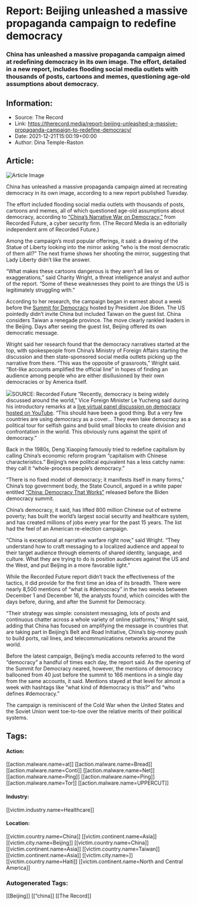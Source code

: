 # Report: Beijing unleashed a massive propaganda campaign to redefine democracy
### China has unleashed a massive propaganda campaign aimed at redefining democracy in its own image. The effort, detailed in a new report, includes flooding social media outlets with thousands of posts, cartoons and memes, questioning age-old assumptions about democracy.

## Information:
+ Source: The Record
+ Link: https://therecord.media/report-beijing-unleashed-a-massive-propaganda-campaign-to-redefine-democracy/
+ Date: 2021-12-21T15:00:19+00:00
+ Author: Dina Temple-Raston


## Article:
![Article Image](https://therecord.media/wp-content/uploads/2021/12/slack-imgs-e1640098891375.jpg)

China has unleashed a massive propaganda campaign aimed at recreating democracy in its own image, according to a new report published Tuesday. 


The effort included flooding social media outlets with thousands of posts, cartoons and memes, all of which questioned age-old assumptions about democracy, according to [“China’s Narrative War on Democracy,”](https://www.recordedfuture.com/chinas-narrative-war-democracy?__hstc=156209188.bf744830f1dbe9a358fcd35c21ee090c.1640098819696.1640098819696.1640098819696.1&__hssc=156209188.1.1640098819697&__hsfp=2171977046) from Recorded Future, a cyber security firm. (The Record Media is an editorially independent arm of Recorded Future.)


Among the campaign’s most popular offerings, it said: a drawing of the Statue of Liberty looking into the mirror asking “who is the most democratic of them all?” The next frame shows her shooting the mirror, suggesting that Lady Liberty didn’t like the answer. 


“What makes these cartoons dangerous is they aren’t all lies or exaggerations,” said Charity Wright, a threat intelligence analyst and author of the report. “Some of these weaknesses they point to are things the US is legitimately struggling with.” 


According to her research, the campaign began in earnest about a week before the [Summit for Democracy](https://www.state.gov/summit-for-democracy/) hosted by President Joe Biden. The US pointedly didn’t invite China but included Taiwan on the guest list. China considers Taiwan a renegade province. The move clearly rankled leaders in the Beijing. Days after seeing the guest list, Beijing offered its own democratic message. 


Wright said her research found that the democracy narratives started at the top, with spokespeople from China’s Ministry of Foreign Affairs starting the discussion and then state-sponsored social media outlets picking up the narrative from there. “This was the opposite of grassroots,” Wright said. “Bot-like accounts amplified the official line” in hopes of finding an audience among people who are either disillusioned by their own democracies or by America itself. 


![](https://therecord.media/wp-content/uploads/2021/12/image-1-1024x615.jpg)SOURCE: Recorded Future
“Recently, democracy is being widely discussed around the world,” Vice Foreign Minister Le Yucheng said during his introductory remarks at a [live virtual panel discussion on democracy hosted on YouTube](https://www.fmprc.gov.cn/mfa_eng/wjbxw/202112/t20211203_10462055.html). “This should have been a good thing. But a very few countries are using democracy as a cover… They even take democracy as a political tour for selfish gains and build small blocks to create division and confrontation in the world. This obviously runs against the spirit of democracy.”


Back in the 1980s, Deng Xiaoping famously tried to redefine capitalism by calling China’s economic reform program “capitalism with Chinese characteristics.” Beijing’s new political equivalent has a less catchy name: they call it “whole-process people’s democracy.” 


“There is no fixed model of democracy; it manifests itself in many forms,” China’s top government body, the State Council, argued in a white paper entitled [“China: Democracy That Works”](http://www.china-embassy.org/eng/zgyw/202112/t20211204_10462468.htm) released before the Biden democracy summit. 


China’s democracy, it said, has lifted 800 million Chinese out of extreme poverty; has built the world’s largest social security and healthcare system, and has created millions of jobs every year for the past 15 years. The list had the feel of an American re-election campaign.


“China is exceptional at narrative warfare right now,” said Wright. “They understand how to craft messaging to a localized audience and appeal to their target audience through elements of shared identity, language, and culture. What they are trying to do is position audiences against the US and the West, and put Beijing in a more favorable light.”


While the Recorded Future report didn’t track the effectiveness of the tactics, it did provide for the first time an idea of its breadth. There were nearly 8,500 mentions of “what is #democracy” in the two weeks between December 1 and December 16, the analysts found, which coincides with the days before, during, and after the Summit for Democracy. 


“Their strategy was simple: consistent messaging, lots of posts and continuous chatter across a whole variety of online platforms,” Wright said, adding that China has focused on amplifying the message in countries that are taking part in Beijing’s Belt and Road Initiative, China’s big-money push to build ports, rail lines, and telecommunications networks around the world.


Before the latest campaign, Beijing’s media accounts referred to the word “democracy” a handful of times each day, the report said. As the opening of the Summit for Democracy neared, however, the mentions of democracy ballooned from 40 just before the summit to 166 mentions in a single day from the same accounts, it said. Mentions stayed at that level for almost a week with hashtags like “what kind of #democracy is this?” and “who defines #democracy.”


The campaign is reminiscent of the Cold War when the United States and the Soviet Union went toe-to-toe over the relative merits of their political systems. 





## Tags:

#### Action:
[[action.malware.name=at]] [[action.malware.name=Bread]] [[action.malware.name=Conti]] [[action.malware.name=Net]] [[action.malware.name=Ping]] [[action.malware.name=Ping]] [[action.malware.name=Tor]] [[action.malware.name=UPPERCUT]]

#### Industry:
[[victim.industry.name=Healthcare]]

#### Location:
[[victim.country.name=China]] [[victim.continent.name=Asia]] [[victim.city.name=Beijing]] [[victim.country.name=China]] [[victim.continent.name=Asia]] [[victim.country.name=Taiwan]] [[victim.continent.name=Asia]] [[victim.city.name=]] [[victim.country.name=Haiti]] [[victim.continent.name=North and Central America]]

### Autogenerated Tags:
[[Beijing]] [[“china]] [[The Record]]


